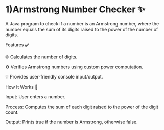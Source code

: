 # 1)Armstrong Number Checker ✨

A Java program to check if a number is an Armstrong number, where the number equals the sum of its digits raised to the power of the number of digits.

Features ✔️

🌐 Calculates the number of digits.

⚙️ Verifies Armstrong numbers using custom power computation.

💡 Provides user-friendly console input/output.

How It Works 🔄

Input: User enters a number.

Process: Computes the sum of each digit raised to the power of the digit count.

Output: Prints true if the number is Armstrong, otherwise false.

